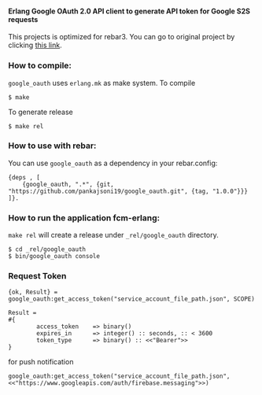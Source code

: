 #### Erlang Google OAuth 2.0 API client to generate API token for Google S2S requests

This projects is optimized for rebar3. You can go to original project by clicking [this link](https://github.com/pankajsoni19/google_oauth_erlang).

### How to compile:

`google_oauth` uses `erlang.mk` as make system. To compile

```
$ make
```

To generate release

```
$ make rel
```

### How to use with rebar:

You can use `google_oauth` as a dependency in your rebar.config:

```
{deps , [
    {google_oauth, ".*", {git, "https://github.com/pankajsoni19/google_oauth.git", {tag, "1.0.0"}}}
]}.
```

### How to run the application fcm-erlang:

`make rel` will create a release under `_rel/google_oauth` directory.

```
$ cd _rel/google_oauth
$ bin/google_oauth console
```

### Request Token

```
{ok, Result} = google_oauth:get_access_token("service_account_file_path.json", SCOPE)

Result = 
#{
        access_token    => binary()
        expires_in      => integer() :: seconds, :: < 3600
        token_type      => binary() :: <<"Bearer">>
}
```

for push notification

```
google_oauth:get_access_token("service_account_file_path.json", <<"https://www.googleapis.com/auth/firebase.messaging">>)
```
